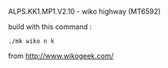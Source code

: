 ALPS.KK1.MP1.V2.10 - wiko highway (MT6592)

build with this command :

    ./mk wiko n k

from http://www.wikogeek.com/
